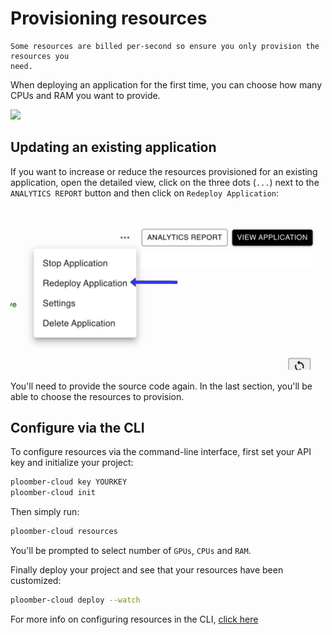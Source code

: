 # Provisioning resources

```{important}
Some resources are billed per-second so ensure you only provision the resources you
need.
```

When deploying an application for the first time, you can choose how many CPUs and
RAM you want to provide.

![](../static/resources/select-cpu.png)

## Updating an existing application

If you want to increase or reduce the resources provisioned for an existing application, open the detailed view, click on the three dots (`...`) next to the `ANALYTICS REPORT` button and then click on `Redeploy Application`:

![](../static/resources/redeploy.png)

You'll need to provide the source code again. In the last section, you'll be able to choose the resources to provision.

## Configure via the CLI

To configure resources via the command-line interface, first set your API key and initialize your project:

```sh
ploomber-cloud key YOURKEY
ploomber-cloud init
```

Then simply run:

```sh
ploomber-cloud resources
```

You'll be prompted to select number of `GPUs`, `CPUs` and `RAM`.

Finally deploy your project and see that your resources have been customized:

```sh
ploomber-cloud deploy --watch
```

For more info on configuring resources in the CLI, [click here](../user-guide/cli.md#configure-resources)